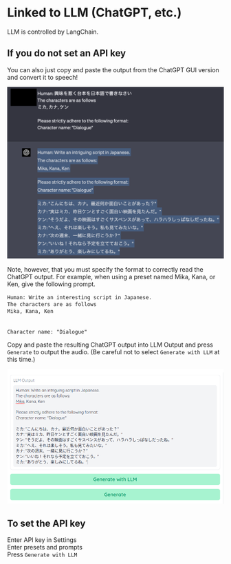 # Linked to LLM (ChatGPT, etc.)
LLM is controlled by LangChain.


## If you do not set an API key

You can also just copy and paste the output from the ChatGPT GUI version and convert it to speech!

![](images/chatgpt_gui.png)

Note, however, that you must specify the format to correctly read the ChatGPT output.
For example, when using a preset named Mika, Kana, or Ken, give the following prompt.

````
Human: Write an interesting script in Japanese.
The characters are as follows
Mika, Kana, Ken


Character name: "Dialogue"
````

Copy and paste the resulting ChatGPT output into LLM Output and press `Generate` to output the audio. (Be careful not to select `Generate with LLM` at this time.)

![](images/llm_without_api.png)


## To set the API key
Enter API key in Settings  
Enter presets and prompts  
Press `Generate with LLM`
